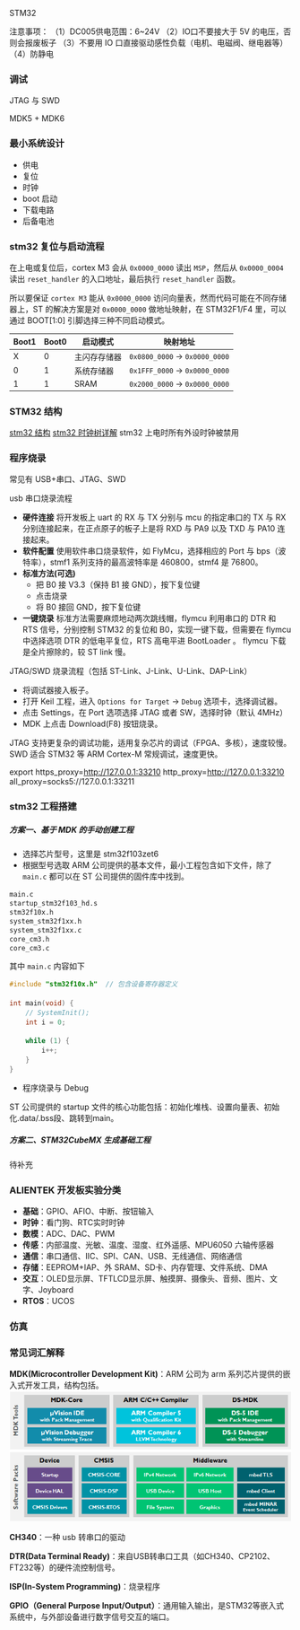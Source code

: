 STM32

注意事项：
（1）DC005供电范围：6~24V
（2）IO口不要接大于 5V 的电压，否则会报废板子
（3）不要用 IO 口直接驱动感性负载（电机、电磁阀、继电器等）
（4）防静电

### 调试

JTAG 与 SWD

MDK5 + MDK6

### 最小系统设计

- 供电
- 复位
- 时钟
- boot 启动
- 下载电路
- 后备电池

### stm32 复位与启动流程

在上电或复位后，cortex M3 会从 `0x0000_0000` 读出 `MSP`，然后从 `0x0000_0004` 读出 `reset_handler` 的入口地址，最后执行 `reset_handler` 函数。

所以要保证 `cortex M3` 能从 `0x0000_0000` 访问向量表，然而代码可能在不同存储器上，ST 的解决方案是对 `0x0000_0000` 做地址映射，在 STM32F1/F4 里，可以通过 BOOT[1:0] 引脚选择三种不同启动模式。

| Boot1 | Boot0 | 启动模式   | 映射地址                          |
| ----- | ----- | ------ | ----------------------------- |
| X     | 0     | 主闪存存储器 | `0x0800_0000` → `0x0000_0000` |
| 0     | 1     | 系统存储器  | `0x1FFF_0000` → `0x0000_0000` |
| 1     | 1     | SRAM   | `0x2000_0000` → `0x0000_0000` |

### STM32 结构

[stm32 结构](https://zhuanlan.zhihu.com/p/362572057)
[stm32 时钟树详解](https://zhuanlan.zhihu.com/p/339529771)
stm32 上电时所有外设时钟被禁用

### 程序烧录

常见有 USB+串口、JTAG、SWD

usb 串口烧录流程
- **硬件连接** 将开发板上 uart 的 RX 与 TX 分别与 mcu 的指定串口的 TX 与  RX 分别连接起来，在正点原子的板子上是将 RXD 与 PA9 以及 TXD 与 PA10 连接起来。
- **软件配置** 使用软件串口烧录软件，如 FlyMcu，选择相应的 Port 与 bps（波特率），stmf1 系列支持的最高波特率是 460800，stmf4 是 76800。
- **标准方法(可选)**
	- 把 B0 接 V3.3（保持 B1 接 GND），按下复位键
	- 点击烧录
	- 将 B0 接回 GND，按下复位键
- **一键烧录** 标准方法需要麻烦地动两次跳线帽，flymcu 利用串口的 DTR 和 RTS 信号，分别控制 STM32 的复位和 B0，实现一键下载，但需要在 flymcu 中选择选项 DTR 的低电平复位，RTS 高电平进 BootLoader 。
flymcu 下载是全片擦除的，较 ST link 慢。

JTAG/SWD 烧录流程（包括 ST-Link、J-Link、U-Link、DAP-Link）
- 将调试器接入板子。
- 打开 Keil 工程，进入 `Options for Target` → `Debug` 选项卡，选择调试器。
- 点击 Settings，在 Port 选项选择 JTAG 或者 SW，选择时钟（默认 4MHz）
- MDK 上点击 Download(F8) 按钮烧录。

JTAG 支持更复杂的调试功能，适用复杂芯片的调试（FPGA、多核），速度较慢。
SWD 适合 STM32 等 ARM Cortex-M 常规调试，速度更快。

export https_proxy=http://127.0.0.1:33210 http_proxy=http://127.0.0.1:33210 all_proxy=socks5://127.0.0.1:33211
### stm32 工程搭建

##### 方案一、基于 MDK 的手动创建工程

- 选择芯片型号，这里是 stm32f103zet6
- 根据型号选取 ARM 公司提供的基本文件，最小工程包含如下文件，除了 `main.c` 都可以在 ST 公司提供的固件库中找到。
```
main.c
startup_stm32f103_hd.s
stm32f10x.h
system_stm32f1xx.h
system_stm32f1xx.c
core_cm3.h
core_cm3.c
```
其中 `main.c` 内容如下
```c
#include "stm32f10x.h"  // 包含设备寄存器定义

int main(void) {
	// SystemInit();
	int i = 0;

	while (1) {
		i++;
	}
}
```

- 程序烧录与 Debug

ST 公司提供的 startup 文件的核心功能包括：初始化堆栈、设置向量表、初始化.data/.bss段、跳转到main。

##### 方案二、STM32CubeMX 生成基础工程

待补充

### ALIENTEK 开发板实验分类
- **基础**：GPIO、AFIO、中断、按钮输入
- **时钟**：看门狗、RTC实时时钟
- **数模**：ADC、DAC、PWM
- **传感**：内部温度、光敏、温度、湿度、红外遥感、MPU6050 六轴传感器
- **通信**：串口通信、IIC、SPI、CAN、USB、无线通信、网络通信
- **存储**：EEPROM+IAP、外 SRAM、SD卡、内存管理、文件系统、DMA
- **交互**：OLED显示屏、TFTLCD显示屏、触摸屏、摄像头、音频、图片、文字、Joyboard
- **RTOS**：UCOS
### 仿真



### 常见词汇解释

**MDK(Microcontroller Development Kit)**：ARM 公司为 arm 系列芯片提供的嵌入式开发工具，结构包括。
![](mdk5_structure.png)

**CH340**：一种 usb 转串口的驱动

**DTR(Data Terminal Ready)**：来自USB转串口工具（如CH340、CP2102、FT232等）的硬件流控制信号。

**ISP(In-System Programming)**：烧录程序

**GPIO（General Purpose Input/Output）**：通用输入输出，是STM32等嵌入式系统中，与外部设备进行数字信号交互的端口。

